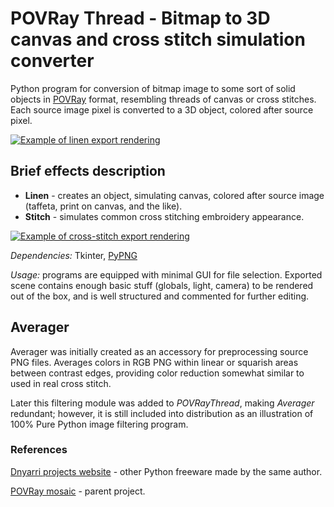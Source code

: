 # POVRay Thread - Bitmap to 3D canvas and cross stitch simulation converter

Python program for conversion of bitmap image to some sort of solid objects in [POVRay](https://www.povray.org/) format, resembling threads of canvas or cross stitches. Each source image pixel is converted to a 3D object, colored after source pixel.

[![Example of linen export rendering](https://dnyarri.github.io/thread/linen24x512.png)](https://dnyarri.github.io/povthread.html)

## Brief effects description  

- **Linen** - creates an object, simulating canvas, colored after source image (taffeta, print on canvas, and the like).
- **Stitch** - simulates common cross stitching embroidery appearance.

[![Example of cross-stitch export rendering](https://dnyarri.github.io/thread/stitch24x512.png)](https://dnyarri.github.io/povthread.html)

*Dependencies:* Tkinter, [PyPNG](https://gitlab.com/drj11/pypng)

*Usage:* programs are equipped with minimal GUI for file selection. Exported scene contains enough basic stuff (globals, light, camera) to be rendered out of the box, and is well structured and commented for further editing.

## Averager

Averager was initially created as an accessory for preprocessing source PNG files. Averages colors in RGB PNG within linear or squarish areas between contrast edges, providing color reduction somewhat similar to used in real cross stitch.

Later this filtering module was added to *POVRayThread*, making *Averager* redundant; however, it is still included into distribution as an illustration of 100% Pure Python image filtering program.

### References

[Dnyarri projects website](https://dnyarri.github.io/) - other Python freeware made by the same author.

[POVRay mosaic](https://dnyarri.github.io/povzaika.html) - parent project.
